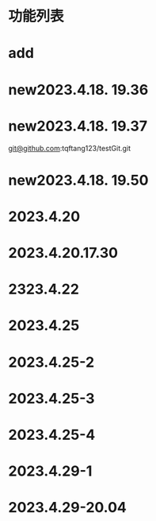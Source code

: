 # 功能列表
# add
# new2023.4.18.  19.36
# new2023.4.18.  19.37
git@github.com:tqftang123/testGit.git
# new2023.4.18.  19.50
# 2023.4.20
# 2023.4.20.17.30
# 2323.4.22
# 2023.4.25
# 2023.4.25-2
# 2023.4.25-3
# 2023.4.25-4
# 2023.4.29-1
# 2023.4.29-20.04
